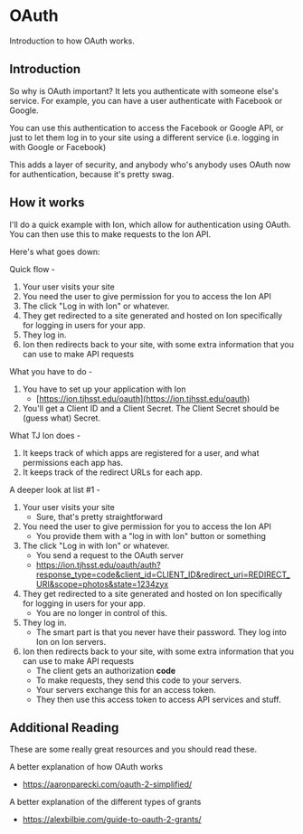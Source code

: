 # OAuth
Introduction to how OAuth works.

## Introduction
So why is OAuth important?
It lets you authenticate with someone else's service. For example, you can have a user authenticate with Facebook or Google.

You can use this authentication to access the Facebook or Google API, or just to let them log in to your site using a different service (i.e. logging in with Google or Facebook)

This adds a layer of security, and anybody who's anybody uses OAuth now for authentication, because it's pretty swag.

## How it works

I'll do a quick example with Ion, which allow for authentication using OAuth. You can then use this to make requests to the Ion API.

Here's what goes down:

Quick flow -
1. Your user visits your site
2. You need the user to give permission for you to access the Ion API
3. The click "Log in with Ion" or whatever.
4. They get redirected to a site generated and hosted on Ion specifically for logging in users for your app.
5. They log in.
6. Ion then redirects back to your site, with some extra information that you can use to make API requests

What you have to do -
1. You have to set up your application with Ion
    * [https://ion.tjhsst.edu/oauth](https://ion.tjhsst.edu/oauth)
2. You'll get a Client ID and a Client Secret. The Client Secret should be (guess what) Secret.

What TJ Ion does - 
1. It keeps track of which apps are registered for a user, and what permissions each app has.
2. It keeps track of the redirect URLs for each app.

A deeper look at list #1 -
1. Your user visits your site
    * Sure, that's pretty straightforward
2. You need the user to give permission for you to access the Ion API
    * You provide them with a "log in with Ion" button or something
3. The click "Log in with Ion" or whatever.
    * You send a request to the OAuth server
    * https://ion.tjhsst.edu/oauth/auth?response_type=code&client_id=CLIENT_ID&redirect_uri=REDIRECT_URI&scope=photos&state=1234zyx
4. They get redirected to a site generated and hosted on Ion specifically for logging in users for your app.
    * You are no longer in control of this.
5. They log in.
    * The smart part is that you never have their password. They log into Ion on Ion servers.
6. Ion then redirects back to your site, with some extra information that you can use to make API requests
    * The client gets an authorization **code**
    * To make requests, they send this code to your servers.
    * Your servers exchange this for an access token.
    * They then use this access token to access API services and stuff.
    
## Additional Reading

These are some really great resources and you should read these.

A better explanation of how OAuth works
- https://aaronparecki.com/oauth-2-simplified/

A better explanation of the different types of grants
- https://alexbilbie.com/guide-to-oauth-2-grants/
